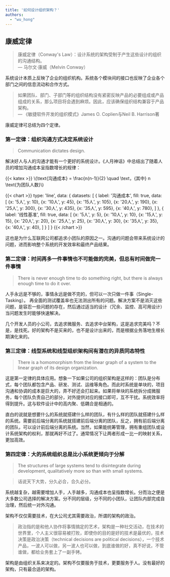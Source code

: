 ```yaml
---
title: '如何设计组织架构？'
authors:
  - "wu_hong"
---
```


## 康威定律

<!--
参考：
https://zhuanlan.zhihu.com/p/359452953
-->

> 康威定律（Conway's Law）：设计系统的架构受制于产生这些设计的组织的沟通结构。<br>
> — 马尔文·康威（Melvin Conway）

系统设计本质上反映了企业的组织机构。系统各个模块间的接口也反映了企业各个部门之间的信息流动和合作方式。

> 如果团队、部门、子部门等的组织结构没有紧密反映产品的必要组成或产品组成的关系，那么项目将会遇到麻烦。因此，应该确保组织结构兼容于产品架构。<br>
> — 《敏捷软件开发的组织模式》James O. Coplien与Neil B. Harrison著

康威定律可总结为四个定律。

### 第一定律：组织沟通方式决定系统设计

> Communication dictates design.

解决好人与人的沟通才能有一个更好的系统设计。《人月神话》中总结出了随着人员的增加沟通成本呈指数增长的规律：

{{< katex >}}
\\(\text{沟通成本} = \frac{n(n-1)}{2} \quad \text，{其中} n \text{为团队人数}\\)


{{< chart >}}
type: 'line',
data: {
  datasets: [
  {
    label: '沟通成本',
    fill: true,
    data: [
      {x: '5人', y: 10},
      {x: '10人', y: 45},
      {x: '15人', y: 105},
      {x: '20人', y: 190},
      {x: '25人', y: 300},
      {x: '30人', y: 435},
      {x: '35人', y: 595},
      {x: '40人', y: 780},
    ]
  },
  {
    label: '线性基准',
    fill: true,
    data: [
      {x: '5人', y: 5},
      {x: '10人', y: 10},
      {x: '15人', y: 15},
      {x: '20人', y: 20},
      {x: '25人', y: 25},
      {x: '30人', y: 30},
      {x: '35人', y: 35},
      {x: '40人', y: 40},
    ]
  }
  ]
}
{{< /chart >}}

这也是为什么互联网公司都追求小团队的原因之一。沟通的问题会带来系统设计的问题，进而影响整个系统的开发效率和最终产品结果。

### 第二定律：时间再多一件事情也不可能做的完美，但总有时间做完一件事情

> There is never enough time to do something right, but there is always enough time to do it over.

人手永远是不够的，事情永远是做不完的，但可以​一次只做一件事（Single-Tasking）。
再全面的测试覆盖率也无法测出所有的问题。解决方案不是消灭这些问题，是容忍一些问题的存在，然后通过适当的设计（冗余、监控、高可用设计）当问题发生时能够快速解决。

几个开发人员的小公司，去追求微服务、去追求中台架构，这是追求完美吗？不是，是找死。好的架构不是买来的，也不是设计出来的，而是根据业务落地生根长期演化来的。

### 第三定律：线型系统和线型组织架构间有潜在的异质同态特性

> There is a homomorphism from the linear graph of a system to the linear graph of its design organization.

这是第一定律的具体应用。想象一下如果公司的组织架构是这样的：团队是分布式，每个团队都包含产品、研发、测试、运维等角色。而此时系统是单块的，项目沟通和协调的成本是巨大的，弄不好还会打起来。如果将单块的系统拆分成微服务，每个团队负责自己的部分，对外提供对应的接口即可，互不干扰。系统效率将得到提升。这与软件设计中的高内聚、低耦合是相通的。

直白的说就是想要什么的系统就搭建什么样的团队，有什么样的团队就搭建什么样的系统。需要前后端分离的系统就搭建前后端分离的团队，反之，拥有前后端分离的团队，可以设计前后端分离的系统。当然，如果能统筹管理，拥有重组团队或设计系统架构的权利，那就再好不过了。通常情况下让两者形成一比一的映射关系，更加高效。

### 第四定律：大的系统组织总是比小系统更倾向于分解

> The structures of large systems tend to disintegrate during development, qualitatively more so than with small systems.

> 话说天下大势，分久必合，合久必分。

系统越复杂，越需要增加人手，人手越多，沟通成本也呈指数增长。分而治之便是大多数公司选择的解决方案。分不同的层级，分不同的小团队，让团队内部完成自治理，然后统一对外沟通。

架构不仅仅需要技术，在大公司尤其需要政治，所谓的架构的政治。

> 政治指的是和他人协作将事情搞定的艺术，架构是一种社交活动，在技术的世界里，个人主义很容易被打败，即使你的目的是好的技术是最优的，技术决策是政治决策（technical decisions are political decisions），一个技术产品，一波人可以做，另一波人也可以做，到底谁做的好，真不好说，不管谁做，都给业务套上了一副手铐。

架构是由组织关系来决定的。架构不仅要服务于技术，更要服务于人。没有最好的架构，只有最合适的架构。
